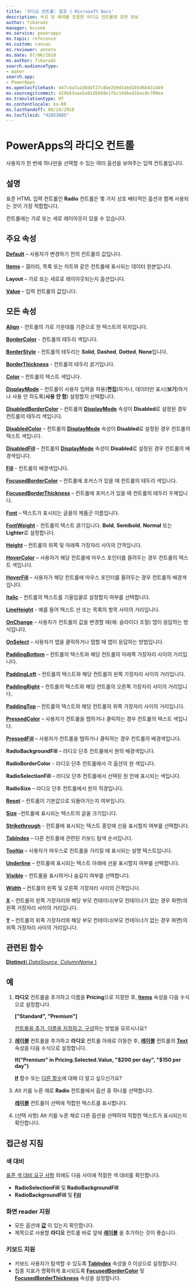 ```yaml
---
title: '라디오 컨트롤: 참조 | Microsoft Docs'
description: 속성 및 예제를 포함한 라디오 컨트롤에 관한 정보
author: fikaradz
manager: kvivek
ms.service: powerapps
ms.topic: reference
ms.custom: canvas
ms.reviewer: anneta
ms.date: 07/06/2018
ms.author: fikaradz
search.audienceType:
- maker
search.app:
- PowerApps
ms.openlocfilehash: 447cda7a1d8d4f27c8be2b943abd2b5d6b431d49
ms.sourcegitcommit: 429b83aaa5a91d5868e1fbc169bed1bac0c709ea
ms.translationtype: HT
ms.contentlocale: ko-KR
ms.lasthandoff: 08/24/2018
ms.locfileid: "42853685"
---
```

# <a name="radio-control-in-powerapps"></a>PowerApps의 라디오 컨트롤

사용자가 한 번에 하나만을 선택할 수 있는 여러 옵션을 보여주는 입력 컨트롤입니다.

## <a name="description"></a>설명

표준 HTML 입력 컨트롤인 **Radio** 컨트롤은 몇 가지 상호 배타적인 옵션과 함께 사용되는 것이 가장 적합합니다.

컨트롤에는 가로 또는 세로 레이아웃이 있을 수 있습니다.

## <a name="key-properties"></a>주요 속성

**[Default](properties-core.md)** – 사용자가 변경하기 전의 컨트롤의 값입니다.

**[Items](properties-core.md)** – 갤러리, 목록 또는 차트와 같은 컨트롤에 표시되는 데이터 원본입니다.

**Layout** – 가로 또는 세로로 레이아웃되는지 옵션입니다.

**[Value](properties-core.md)** – 입력 컨트롤의 값입니다.

## <a name="all-properties"></a>모든 속성

**[Align](properties-text.md)** - 컨트롤의 가로 가운데를 기준으로 한 텍스트의 위치입니다.

**[BorderColor](properties-color-border.md)** - 컨트롤의 테두리 색입니다.

**[BorderStyle](properties-color-border.md)** - 컨트롤의 테두리는 **Solid**, **Dashed**, **Dotted**, **None**입니다.

**[BorderThickness](properties-color-border.md)** - 컨트롤의 테두리 굵기입니다.

**[Color](properties-color-border.md)** – 컨트롤의 텍스트 색입니다.

**[DisplayMode](properties-core.md)** – 컨트롤이 사용자 입력을 허용(**편집**)하거나, 데이터만 표시(**보기**)하거나 사용 안 하도록(**사용 안 함**) 설정할지 선택합니다.

**[DisabledBorderColor](properties-color-border.md)** – 컨트롤의 **[DisplayMode](properties-core.md)** 속성이 **Disabled**로 설정된 경우 컨트롤의 테두리 색입니다.

**[DisabledColor](properties-color-border.md)** – 컨트롤의 **[DisplayMode](properties-core.md)** 속성이 **Disabled**로 설정된 경우 컨트롤의 텍스트 색입니다.

**[DisabledFill](properties-color-border.md)** – 컨트롤의 **[DisplayMode](properties-core.md)** 속성이 **Disabled**로 설정된 경우 컨트롤의 배경색입니다.

**[Fill](properties-color-border.md)** - 컨트롤의 배경색입니다.

**[FocusedBorderColor](properties-color-border.md)** – 컨트롤에 포커스가 있을 때 컨트롤의 테두리 색입니다.

**[FocusedBorderThickness](properties-color-border.md)** – 컨트롤에 포커스가 있을 때 컨트롤의 테두리 두께입니다.

**[Font](properties-text.md)** – 텍스트가 표시되는 글꼴의 제품군 이름입니다.

**[FontWeight](properties-text.md)** - 컨트롤의 텍스트 굵기입니다. **Bold**, **Semibold**, **Normal** 또는 **Lighter**로 설정합니다.

**[Height](properties-size-location.md)** – 컨트롤의 위쪽 및 아래쪽 가장자리 사이의 간격입니다.

**[HoverColor](properties-color-border.md)** – 사용자가 해당 컨트롤에 마우스 포인터를 올려두는 경우 컨트롤의 텍스트 색입니다.

**[HoverFill](properties-color-border.md)** – 사용자가 해당 컨트롤에 마우스 포인터를 올려두는 경우 컨트롤의 배경색입니다.

**[Italic](properties-text.md)** - 컨트롤의 텍스트를 기울임꼴로 설정할지 여부를 선택합니다.

**[LineHeight](properties-text.md)** - 예를 들어 텍스트 선 또는 목록의 항목 사이의 거리입니다.

**[OnChange](properties-core.md)** – 사용자가 컨트롤의 값을 변경할 때(예: 슬라이더 조절) 앱이 응답하는 방식입니다.

**[OnSelect](properties-core.md)** – 사용자가 앱을 클릭하거나 탭할 때 앱이 응답하는 방법입니다.

**[PaddingBottom](properties-size-location.md)** – 컨트롤의 텍스트와 해당 컨트롤의 아래쪽 가장자리 사이의 거리입니다.

**[PaddingLeft](properties-size-location.md)** – 컨트롤의 텍스트와 해당 컨트롤의 왼쪽 가장자리 사이의 거리입니다.

**[PaddingRight](properties-size-location.md)** – 컨트롤의 텍스트와 해당 컨트롤의 오른쪽 가장자리 사이의 거리입니다.

**[PaddingTop](properties-size-location.md)** – 컨트롤의 텍스트와 해당 컨트롤의 위쪽 가장자리 사이의 거리입니다.

**[PressedColor](properties-color-border.md)** – 사용자가 컨트롤을 탭하거나 클릭하는 경우 컨트롤의 텍스트 색입니다.

**[PressedFill](properties-color-border.md)** – 사용자가 컨트롤을 탭하거나 클릭하는 경우 컨트롤의 배경색입니다.

**RadioBackgroundFill** – 라디오 단추 컨트롤에서 원의 배경색입니다.

**RadioBorderColor** - 라디오 단추 컨트롤에서 각 옵션의 원 색입니다.

**RadioSelectionFill** – 라디오 단추 컨트롤에서 선택된 원 안에 표시되는 색입니다.

**RadioSize** – 라디오 단추 컨트롤에서 원의 직경입니다.

**[Reset](properties-core.md)** – 컨트롤이 기본값으로 되돌아가는지 여부입니다.

**[Size](properties-text.md)** -컨트롤에 표시되는 텍스트의 글꼴 크기입니다.

**[Strikethrough](properties-text.md)** - 컨트롤에 표시되는 텍스트 중앙에 선을 표시할지 여부를 선택합니다.

**[TabIndex](properties-accessibility.md)** – 다른 컨트롤에 관련된 키보드 탐색 순서입니다.

**[Tooltip](properties-core.md)** – 사용자가 마우스로 컨트롤을 가리킬 때 표시되는 설명 텍스트입니다.

**[Underline](properties-text.md)** – 컨트롤에 표시되는 텍스트 아래에 선을 표시할지 여부를 선택합니다.

**[Visible](properties-core.md)** – 컨트롤을 표시하거나 숨길지 여부를 선택합니다.

**[Width](properties-size-location.md)** – 컨트롤의 왼쪽 및 오른쪽 가장자리 사이의 간격입니다.

**[X](properties-size-location.md)** – 컨트롤의 왼쪽 가장자리와 해당 부모 컨테이너(부모 컨테이너가 없는 경우 화면)의 왼쪽 가장자리 사이의 거리입니다.

**[Y](properties-size-location.md)** – 컨트롤의 위쪽 가장자리와 해당 부모 컨테이너(부모 컨테이너가 없는 경우 화면)의 위쪽 가장자리 사이의 거리입니다.

## <a name="related-functions"></a>관련된 함수

[**Distinct**( *DataSource*, *ColumnName* )](../functions/function-distinct.md)

## <a name="example"></a>예

1. **라디오** 컨트롤을 추가하고 이름을 **Pricing**으로 지정한 후, **[Items](properties-core.md)** 속성을 다음 수식으로 설정합니다.

    **["Standard", "Premium"]**

    [컨트롤을 추가, 이름을 지정하고, 구성](../add-configure-controls.md)하는 방법을 모르시나요?

2. **[레이블](control-text-box.md)** 컨트롤을 추가하고 **라디오** 컨트롤 아래로 이동한 후, **[레이블](control-text-box.md)** 컨트롤의 **[Text](properties-core.md)** 속성을 다음 수식으로 설정합니다.

    **If("Premium" in Pricing.Selected.Value, "$200 per day", "$150 per day")**

    **[If](../functions/function-if.md)** 함수 또는 [다른 함수](../formula-reference.md)에 대해 더 알고 싶으신가요?

3. Alt 키를 누른 채로 **Radio** 컨트롤에서 옵션 중 하나를 선택합니다.

    **[레이블](control-text-box.md)** 컨트롤이 선택에 적합한 텍스트를 표시합니다.

4. (선택 사항) Alt 키를 누른 채로 다른 옵션을 선택하여 적합한 텍스트가 표시되는지 확인합니다.

## <a name="accessibility-guidelines"></a>접근성 지침

### <a name="color-contrast"></a>색 대비

[표준 색 대비 요구 사항](../accessible-apps-color.md) 외에도 다음 사이에 적절한 색 대비를 확인합니다.

* **RadioSelectionFill** 및 **RadioBackgroundFill**
* **RadioBackgroundFill** 및 **[Fill](properties-color-border.md)**

### <a name="screen-reader-support"></a>화면 reader 지원

* 모든 옵션에 **[값](properties-core.md)** 이 있는지 확인합니다.
* 제목으로 사용할 **라디오** 컨트롤 바로 앞에 **[레이블](control-text-box.md)** 을 추가하는 것이 좋습니다.

### <a name="keyboard-support"></a>키보드 지원

* 키보드 사용자가 탐색할 수 있도록 **[TabIndex](properties-accessibility.md)** 속성을 0 이상으로 설정합니다.
* 집중 지표가 명확하게 표시되도록 **[FocusedBorderColor](properties-color-border.md)** 및 **[FocusedBorderThickness](properties-color-border.md)** 속성을 설정합니다.
